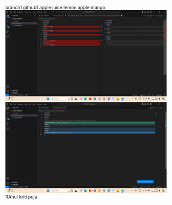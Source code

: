 branch1
github1
apple
juice
lemon
apple
mango
![alt text](image.png)![alt text](<Screenshot 2024-03-24 233111.png>)
RAhul
kriti 
puja
